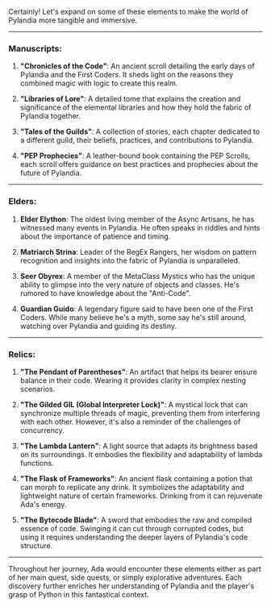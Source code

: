 Certainly! Let's expand on some of these elements to make the world of Pylandia more tangible and immersive.

---

### **Manuscripts**:

1. **"Chronicles of the Code"**: An ancient scroll detailing the early days of Pylandia and the First Coders. It sheds light on the reasons they combined magic with logic to create this realm.

2. **"Libraries of Lore"**: A detailed tome that explains the creation and significance of the elemental libraries and how they hold the fabric of Pylandia together.

3. **"Tales of the Guilds"**: A collection of stories, each chapter dedicated to a different guild, their beliefs, practices, and contributions to Pylandia.

4. **"PEP Prophecies"**: A leather-bound book containing the PEP Scrolls, each scroll offers guidance on best practices and prophecies about the future of Pylandia.

---

### **Elders**:

1. **Elder Elython**: The oldest living member of the Async Artisans, he has witnessed many events in Pylandia. He often speaks in riddles and hints about the importance of patience and timing.

2. **Matriarch Strina**: Leader of the RegEx Rangers, her wisdom on pattern recognition and insights into the fabric of Pylandia is unparalleled.

3. **Seer Obyrex**: A member of the MetaClass Mystics who has the unique ability to glimpse into the very nature of objects and classes. He's rumored to have knowledge about the "Anti-Code".

4. **Guardian Guido**: A legendary figure said to have been one of the First Coders. While many believe he's a myth, some say he's still around, watching over Pylandia and guiding its destiny.

---

### **Relics**:

1. **"The Pendant of Parentheses"**: An artifact that helps its bearer ensure balance in their code. Wearing it provides clarity in complex nesting scenarios.

2. **"The Gilded GIL (Global Interpreter Lock)"**: A mystical lock that can synchronize multiple threads of magic, preventing them from interfering with each other. However, it's also a reminder of the challenges of concurrency.

3. **"The Lambda Lantern"**: A light source that adapts its brightness based on its surroundings. It embodies the flexibility and adaptability of lambda functions.

4. **"The Flask of Frameworks"**: An ancient flask containing a potion that can morph to replicate any drink. It symbolizes the adaptability and lightweight nature of certain frameworks. Drinking from it can rejuvenate Ada's energy.

5. **"The Bytecode Blade"**: A sword that embodies the raw and compiled essence of code. Swinging it can cut through corrupted codes, but using it requires understanding the deeper layers of Pylandia's code structure.

---

Throughout her journey, Ada would encounter these elements either as part of her main quest, side quests, or simply explorative adventures. Each discovery further enriches her understanding of Pylandia and the player's grasp of Python in this fantastical context.